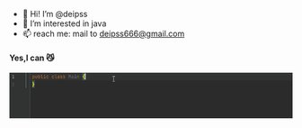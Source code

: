 - 👋 Hi! I’m @deipss 
- 👀 I’m interested in java 
- 📫 reach me: mail to deipss666@gmail.com


#### Yes,I can 😼
![helloworld2.gif](img%2Fhelloworld2.gif)
